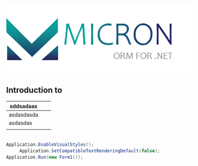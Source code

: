 # ![logo](img/logo.png)

## Introduction to 

| sddsadaas  |      |      |
| ---------- | ---- | ---- |
| asdasdasda |      |      |
| asdasdas   |      |      |
|            |      |      |

```c#

Application.EnableVisualStyles();
     Application.SetCompatibleTextRenderingDefault(false);
Application.Run(new Form1());
```

